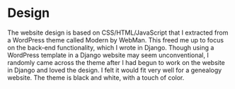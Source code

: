 # Design

The website design is based on CSS/HTML/JavaScript that I extracted from a WordPress theme called Modern by WebMan. This freed me up to focus on the back-end functionality, which I wrote in Django. Though using a WordPress template in a Django website may seem unconventional, I randomly came across the theme after I had begun to work on the website in Django and loved the design. I felt it would fit very well for a genealogy website. The theme is black and white, with a touch of color. 
